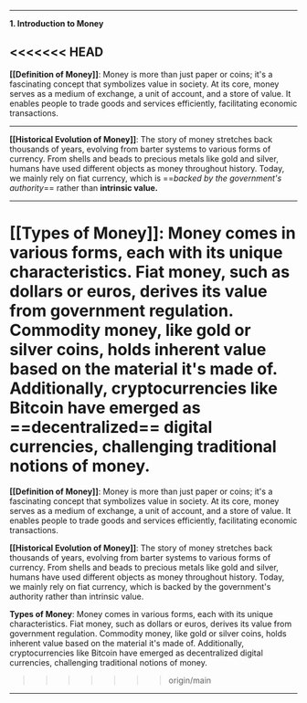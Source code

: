 

---

**1. Introduction to Money**

<<<<<<< HEAD
---

**[[Definition of Money]]**: Money is more than just paper or coins; it's a fascinating concept that symbolizes value in society. At its core, money serves as a medium of exchange, a unit of account, and a store of value. It enables people to trade goods and services efficiently, facilitating economic transactions.

---

**[[Historical Evolution of Money]]**: The story of money stretches back thousands of years, evolving from barter systems to various forms of currency. From shells and beads to precious metals like gold and silver, humans have used different objects as money throughout history. Today, we mainly rely on fiat currency, which is ==*backed by the government's authority*== rather than **intrinsic value.**

---

**[[Types of Money]]**: Money comes in various forms, each with its unique characteristics. Fiat money, such as dollars or euros, derives its value from government regulation. Commodity money, like gold or silver coins, holds inherent value based on the material it's made of. Additionally, cryptocurrencies like Bitcoin have emerged as ==decentralized== digital currencies, challenging traditional notions of money.
=======
**[[Definition of Money]]**: Money is more than just paper or coins; it's a fascinating concept that symbolizes value in society. At its core, money serves as a medium of exchange, a unit of account, and a store of value. It enables people to trade goods and services efficiently, facilitating economic transactions.

**[[Historical Evolution of Money]]**: The story of money stretches back thousands of years, evolving from barter systems to various forms of currency. From shells and beads to precious metals like gold and silver, humans have used different objects as money throughout history. Today, we mainly rely on fiat currency, which is backed by the government's authority rather than intrinsic value.

**Types of Money**: Money comes in various forms, each with its unique characteristics. Fiat money, such as dollars or euros, derives its value from government regulation. Commodity money, like gold or silver coins, holds inherent value based on the material it's made of. Additionally, cryptocurrencies like Bitcoin have emerged as decentralized digital currencies, challenging traditional notions of money.
>>>>>>> origin/main

---
